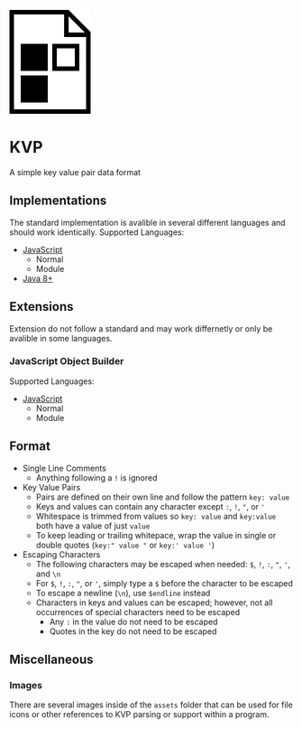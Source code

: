 ![KVP Icon](assets/kvp.png "KVP Icon")
# KVP
A simple key value pair data format
## Implementations
The standard implementation is avalible in several different languages and should work identically.
Supported Languages:
+ [JavaScript](https://github.com/SteveBeeblebrox/KVP/tree/master/JavaScript)
  + Normal
  + Module
+ [Java 8+](https://github.com/SteveBeeblebrox/KVP/tree/master/Java)
## Extensions
Extension do not follow a standard and may work differnetly or only be avalible in some languages.
### JavaScript Object Builder
Supported Languages:
+ [JavaScript](https://github.com/SteveBeeblebrox/KVP/tree/master/JavaScript/extensions)
  + Normal
  + Module
## Format
+ Single Line Comments
  + Anything following a `!` is ignored
+ Key Value Pairs
  + Pairs are defined on their own line and follow the pattern `key: value`
  + Keys and values can contain any character except `:`, `!`, `"`, or `'`
  + Whitespace is trimmed from values so `key: value` and `key:value` both have a value of just `value`
  + To keep leading or trailing whitepace, wrap the value in single or double quotes (`key:" value "` or `key:' value '`)
+ Escaping Characters
  + The following characters may be escaped when needed: `$`, `!`, `:`, `"`, `'`, and `\n`
  + For `$`, `!`, `:`, `"`, or `'`, simply type a `$` before the character to be escaped
  + To escape a newline (`\n`), use `$endline` instead
  + Characters in keys and values can be escaped; however, not all occurrences of special characters need to be escaped
    + Any `:` in the value do not need to be escaped
    + Quotes in the key do not need to be escaped
## Miscellaneous
### Images
There are several images inside of the `assets` folder that can be used for file icons or other references to KVP parsing or support within a program.
